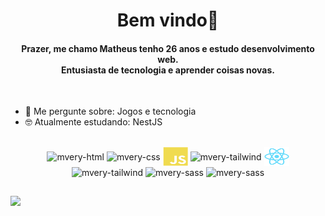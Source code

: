 <div align="center">
  <h1>Bem vindo👋</h1>
</div>

 
<h4 align="center">Prazer, me chamo Matheus tenho 26 anos e estudo desenvolvimento web.<br>Entusiasta de tecnologia e aprender coisas novas.</h4>

<br>

- 💬 Me pergunte sobre: Jogos e tecnologia
- 🤓 Atualmente estudando: NestJS

 <!-- <div align="center">
    <img src="https://media.giphy.com/media/o0vwzuFwCGAFO/giphy.gif">
</div>
-->

<div style="display: inline_block" align="center"><br>
  <img align="center" alt="mvery-html" height="30" width="40" src="https://cdn.jsdelivr.net/gh/devicons/devicon/icons/html5/html5-plain.svg" />
  <img align="center" alt="mvery-css" height="30" width="40" src="https://cdn.jsdelivr.net/gh/devicons/devicon/icons/css3/css3-plain.svg" />
  <img align="center" alt="mvery-js" height="30" width="40" src="https://raw.githubusercontent.com/devicons/devicon/master/icons/javascript/javascript-plain.svg">
  <img align="center" alt="mvery-tailwind" height="30" width="40" src="https://cdn.jsdelivr.net/gh/devicons/devicon/icons/typescript/typescript-plain.svg" />
  <img align="center" alt="mvery-react" height="30" width="40" src="https://raw.githubusercontent.com/devicons/devicon/master/icons/react/react-original.svg">
  <img align="center" alt="mvery-tailwind" height="30" width="40" src="https://cdn.jsdelivr.net/gh/devicons/devicon/icons/tailwindcss/tailwindcss-plain.svg" />
  <img align="center" alt="mvery-sass" height="30" width="40" src="https://cdn.jsdelivr.net/gh/devicons/devicon/icons/sass/sass-original.svg" />
  <img align="center" alt="mvery-sass" height="30" width="40" src="https://cdn.jsdelivr.net/gh/devicons/devicon/icons/nodejs/nodejs-original-wordmark.svg" />
          
</div>

##
  
<div align="center" style="display: flex; flex-direction: column; gap: 10px">
  <img height="150em" src="https://github-readme-stats.vercel.app/api/top-langs/?username=mveryy&layout=compact&langs_count=7&theme=github_dark"/>
</div>
